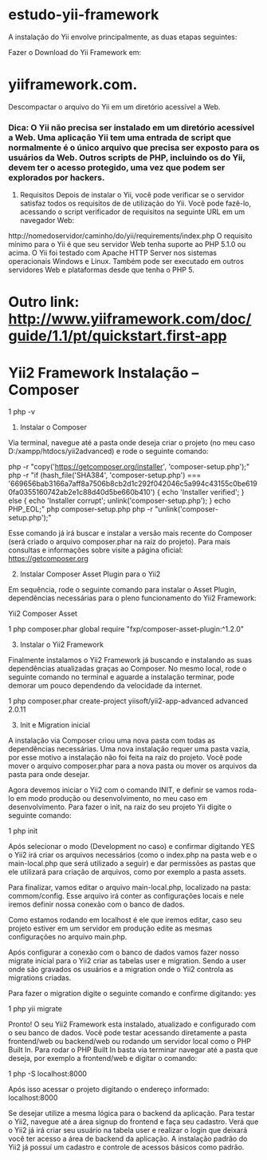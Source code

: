 # estudo-yii-framework

A instalação do Yii envolve principalmente, as duas etapas seguintes:

Fazer o Download do Yii Framework em:
# yiiframework.com.
Descompactar o arquivo do Yii em um diretório acessível a Web.


### Dica: O Yii não precisa ser instalado em um diretório acessível a Web. Uma aplicação Yii tem uma entrada de script que normalmente é o único arquivo que precisa ser exposto para os usuários da Web. Outros scripts de PHP, incluindo os do Yii, devem ter o acesso protegido, uma vez que podem ser explorados por hackers.

1. Requisitos 
Depois de instalar o Yii, você pode verificar se o servidor satisfaz todos os requisitos de de utilização do Yii. Você pode fazê-lo, acessando o script verificador de requisitos na seguinte URL em um navegador Web:

http://nomedoservidor/caminho/do/yii/requirements/index.php
O requisito mínimo para o Yii é que seu servidor Web tenha suporte ao PHP 5.1.0 ou acima. O Yii foi testado com Apache HTTP Server nos sistemas operacionais Windows e Linux. Também pode ser executado em outros servidores Web e plataformas desde que tenha o PHP 5.

# Outro link: http://www.yiiframework.com/doc/guide/1.1/pt/quickstart.first-app

# Yii2 Framework Instalação – Composer


1 php -v

1) Instalar o Composer

Via terminal, navegue até a pasta onde deseja criar o projeto (no meu caso D:/xampp/htdocs/yii2advanced) e rode o seguinte comando:

php -r "copy('https://getcomposer.org/installer', 'composer-setup.php');"
php -r "if (hash_file('SHA384', 'composer-setup.php') === '669656bab3166a7aff8a7506b8cb2d1c292f042046c5a994c43155c0be6190fa0355160742ab2e1c88d40d5be660b410') { echo 'Installer verified'; } else { echo 'Installer corrupt'; unlink('composer-setup.php'); } echo PHP_EOL;"
php composer-setup.php
php -r "unlink('composer-setup.php');"

Esse comando já irá buscar e instalar a versão mais recente do Composer (será criado o arquivo composer.phar na raiz do projeto). Para mais consultas e informações sobre visite a página oficial:
https://getcomposer.org

2) Instalar Composer Asset Plugin para o Yii2

Em sequência, rode o seguinte comando para instalar o Asset Plugin, dependências necessárias para o pleno funcionamento do Yii2 Framework:

Yii2 Composer Asset

1
php composer.phar global require "fxp/composer-asset-plugin:^1.2.0"


3) Instalar o Yii2 Framework

Finalmente instalamos o Yii2 Framework já buscando e instalando as suas dependências atualizadas graças ao Composer. No mesmo local, rode o seguinte comando no terminal e aguarde a instalação terminar, pode demorar um pouco dependendo da velocidade da internet.

 

1
php composer.phar create-project yiisoft/yii2-app-advanced advanced 2.0.11

3) Init e Migration inicial

A instalação via Composer criou uma nova pasta com todas as dependências necessárias. Uma nova instalação requer uma pasta vazia, por esse motivo a instalação não foi feita na raiz do projeto. Você pode mover o arquivo composer.phar para a nova pasta ou mover os arquivos da pasta para onde desejar.

Agora devemos iniciar o Yii2 com o comando INIT, e definir se vamos roda-lo em modo produção ou desenvolvimento, no meu caso em desenvolvimento. Para fazer o init, na raiz do seu projeto Yii digite o seguinte comando:

 

1
php init

Após selecionar o modo (Development no caso) e confirmar digitando YES o Yii2 irá criar os arquivos necessários (como o index.php na pasta web e o main-local.php que será utilizado a seguir) e dar permissões as pastas que ele utilizará para criação de arquivos, como por exemplo a pasta assets.

 

Para finalizar, vamos editar o arquivo main-local.php, localizado na pasta: commom/config. Esse arquivo irá conter as configurações locais e nele iremos definir nossa conexão com o banco de dados.

Como estamos rodando em localhost é ele que iremos editar, caso seu projeto estiver em um servidor em produção edite as mesmas configurações no arquivo main.php.

Após configurar a conexão com o banco de dados vamos fazer nosso migrate inicial para o Yii2 criar as tabelas user e migration. Sendo a user onde são gravados os usuários e a migration onde o Yii2 controla as migrations criadas.

Para fazer o migration digite o seguinte comando e confirme digitando: yes

 

1
php yii migrate

Pronto! O seu Yii2 Framework esta instalado, atualizado e configurado com o seu banco de dados. Você pode testar acessando diretamente a pasta frontend/web ou backend/web ou rodando um servidor local como o PHP Built In. Para rodar o PHP Built In basta via terminar navegar até a pasta que deseja, por exemplo a frontend/web e digitar o comando:

 

1
php -S localhost:8000
 

Após isso acessar o projeto digitando o endereço informado: localhost:8000

Se desejar utilize a mesma lógica para o backend da aplicação. Para testar o Yii2, navegue até a área signup do frontend e faça seu cadastro. Verá que o Yii2 já irá criar seu usuário na tabela user e realizar o login que deixará você ter acesso a área de backend da aplicação. A instalação padrão do Yii2 já possuí um cadastro e controle de acessos básicos como padrão.

